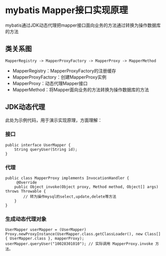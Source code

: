 # mybatis Mapper接口实现原理

mybatis通过JDK动态代理把mapper接口面向业务的方法通过转换为操作数据库的方法

## 类关系图
```
MapperRegistry -> MapperProxyFactory -> MapperProxy -> MapperMethod
```
- MapperRegistry：MapperProxyFactory的注册缓存
- MapperProxyFactory：创建MapperProxy实例
- MapperProxy：动态代理Mapper接口
- MapperMethod：将Mapper面向业务的方法转换为操作数据库的方法

##  JDK动态代理

此处为示例代码，用于演示实现原理，方面理解：

### 接口
```
public interface UserMapper {
    String queryUser(String id);
}
```

### 代理
```
public class MapperProxy implements InvocationHandler {
     @Override
    public Object invoke(Object proxy, Method method, Object[] args) throws Throwable {
        // 转为操作mysql的select,update,delete等方法
    }
}
```

### 生成动态代理对象
```
UserMapper userMapper = (UserMapper) Proxy.newProxyInstance(UserMapper.class.getClassLoader(), new Class[] { UserMapper.class }, mapperProxy);
userMapper.queryUser("10028301010"); // 实际调用 MapperProxy.invoke 方法。
```

